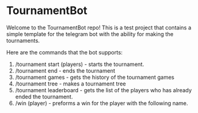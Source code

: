 # TournamentBot
Welcome to the TournamentBot repo! This is a test project that contains a simple template for the telegram bot with the ability for making the tournaments.

Here are the commands that the bot supports:</br>
1. /tournament start (players) - starts the tournament.
2. /tournament end - ends the tournament
3. /tournament games - gets the history of the tournament games
4. /tournament tree - makes a tournament tree
5. /tournament leaderboard - gets the list of the players who has already ended the tournament.
6. /win (player) - preforms a win for the player with the following name.